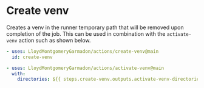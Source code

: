 # Create venv

Creates a venv in the runner temporary path that will be removed upon completion of the job.
This can be used in combination with the `activate-venv` action such as shown below.

```yaml
- uses: LloydMontgomeryGarmadon/actions/create-venv@main
  id: create-venv

- uses: LloydMontgomeryGarmadon/actions/activate-venv@main
  with:
    directories: ${{ steps.create-venv.outputs.activate-venv-directories }}
```
